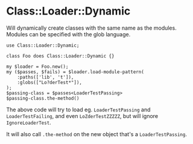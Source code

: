 # Class::Loader::Dynamic

Will dynamically create classes with the same name as the modules.  Modules can be specified with the glob language.

```
use	Class::Loader::Dynamic;

class Foo does Class::Loader::Dynamic {}

my $loader = Foo.new();
my ($passes, $fails) = $loader.load-module-pattern(
	:paths(['lib', 't']),
	:globs(["Lo?derTest*"]),
);
$passing-class = $passes<LoaderTestPassing>
$passing-class.the-method()
```
The above code will try to load eg. `LoaderTestPassing` and `LoaderTestFailing`, and even `LoZderTestZZZZZ`,
but will ignore `IgnoreLoaderTest`.  

It will also call `.the-method` on the new object that's a `LoaderTestPassing`.

